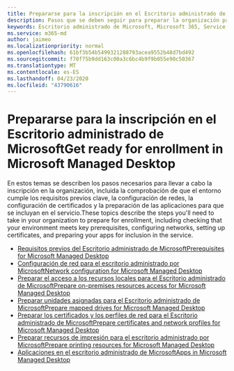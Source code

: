 ```yaml
---
title: Prepararse para la inscripción en el Escritorio administrado de Microsoft
description: Pasos que se deben seguir para preparar la organización para la inscripción
keywords: Escritorio administrado de Microsoft, Microsoft 365, Service, Documentation
ms.service: m365-md
author: jaimeo
ms.localizationpriority: normal
ms.openlocfilehash: 61bf3b54b5499321288793acea9552b48d7bd492
ms.sourcegitcommit: f70f75b9dd163c00a3c6bc4b9f9b055e90c50367
ms.translationtype: MT
ms.contentlocale: es-ES
ms.lasthandoff: 04/23/2020
ms.locfileid: "43790616"
---
```

# <a name="get-ready-for-enrollment-in-microsoft-managed-desktop"></a><span data-ttu-id="53780-104">Prepararse para la inscripción en el Escritorio administrado de Microsoft</span><span class="sxs-lookup"><span data-stu-id="53780-104">Get ready for enrollment in Microsoft Managed Desktop</span></span>

<span data-ttu-id="53780-105">En estos temas se describen los pasos necesarios para llevar a cabo la inscripción en la organización, incluida la comprobación de que el entorno cumple los requisitos previos clave, la configuración de redes, la configuración de certificados y la preparación de las aplicaciones para que se incluyan en el servicio.</span><span class="sxs-lookup"><span data-stu-id="53780-105">These topics describe the steps you'll need to take in your organization to prepare for enrollment, including checking that your environment meets key prerequisites, configuring networks, setting up certificates, and preparing your apps for inclusion in the service.</span></span>

- [<span data-ttu-id="53780-106">Requisitos previos del Escritorio administrado de Microsoft</span><span class="sxs-lookup"><span data-stu-id="53780-106">Prerequisites for Microsoft Managed Desktop</span></span>](prerequisites.md)
- [<span data-ttu-id="53780-107">Configuración de red para el escritorio administrado por Microsoft</span><span class="sxs-lookup"><span data-stu-id="53780-107">Network configuration for Microsoft Managed Desktop</span></span>](network.md)
- [<span data-ttu-id="53780-108">Preparar el acceso a los recursos locales para el Escritorio administrado de Microsoft</span><span class="sxs-lookup"><span data-stu-id="53780-108">Prepare on-premises resources access for Microsoft Managed Desktop</span></span>](network.md)
- [<span data-ttu-id="53780-109">Preparar unidades asignadas para el Escritorio administrado de Microsoft</span><span class="sxs-lookup"><span data-stu-id="53780-109">Prepare mapped drives for Microsoft Managed Desktop</span></span>](mapped-drives.md)
- [<span data-ttu-id="53780-110">Preparar los certificados y los perfiles de red para el Escritorio administrado de Microsoft</span><span class="sxs-lookup"><span data-stu-id="53780-110">Prepare certificates and network profiles for Microsoft Managed Desktop</span></span>](certs-wifi-lan.md)
- [<span data-ttu-id="53780-111">Preparar recursos de impresión para el escritorio administrado por Microsoft</span><span class="sxs-lookup"><span data-stu-id="53780-111">Prepare printing resources for Microsoft Managed Desktop</span></span>](printing.md)
- [<span data-ttu-id="53780-112">Aplicaciones en el escritorio administrado de Microsoft</span><span class="sxs-lookup"><span data-stu-id="53780-112">Apps in Microsoft Managed Desktop</span></span>](apps.md)

